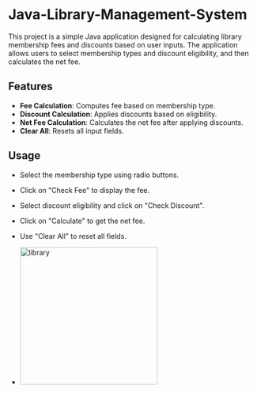 # Java-Library-Management-System
This project is a simple Java application designed for calculating library membership fees and discounts based on user inputs. The application allows users to select membership types and discount eligibility, and then calculates the net fee.

## Features
- **Fee Calculation**: Computes fee based on membership type.
- **Discount Calculation**: Applies discounts based on eligibility.
- **Net Fee Calculation**: Calculates the net fee after applying discounts.
- **Clear All**: Resets all input fields.
  
## Usage
- Select the membership type using radio buttons.
- Click on "Check Fee" to display the fee.
- Select discount eligibility and click on "Check Discount".
- Click on "Calculate" to get the net fee.
- Use "Clear All" to reset all fields.

 - <img width="278" alt="library" src="https://github.com/user-attachments/assets/b3a83499-f028-4db1-a1cb-16e38a291119">
